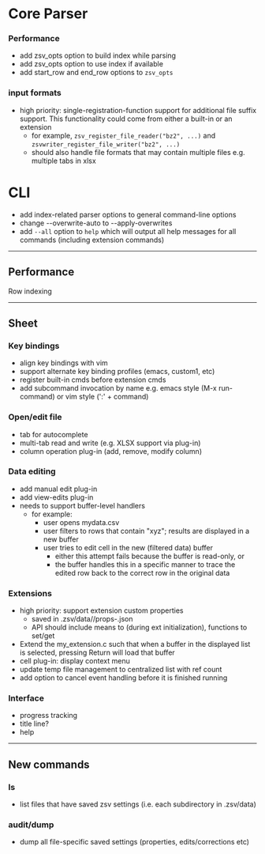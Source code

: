 # Core Parser

### Performance
- add zsv_opts option to build index while parsing
- add zsv_opts option to use index if available
- add start_row and end_row options to `zsv_opts`

### input formats
- high priority: single-registration-function support for additional file suffix support. This functionality could come from either a built-in or an extension
  - for example, `zsv_register_file_reader("bz2", ...)` and `zsvwriter_register_file_writer("bz2", ...)`
  - should also handle file formats that may contain multiple files e.g. multiple tabs in xlsx

# CLI
- add index-related parser options to general command-line options
- change --overwrite-auto to --apply-overwrites
- add `--all` option to `help` which will output all help messages for all commands (including extension commands)

---
## Performance

Row indexing

---

## Sheet

### Key bindings
- align key bindings with vim
- support alternate key binding profiles (emacs, custom1, etc)
- register built-in cmds before extension cmds
- add subcommand invocation by name e.g. emacs style (M-x run-command) or vim style (':' + command)

### Open/edit file
- tab for autocomplete
- multi-tab read and write (e.g. XLSX support via plug-in)
- column operation plug-in (add, remove, modify column)

### Data editing
- add manual edit plug-in
- add view-edits plug-in
- needs to support buffer-level handlers
  - for example:
    - user opens mydata.csv
    - user filters to rows that contain "xyz"; results are displayed in a new buffer
    - user tries to edit cell in the new (filtered data) buffer
      - either this attempt fails because the buffer is read-only, or
      - the buffer handles this in a specific manner to trace the edited row back to the correct row in the original data

### Extensions
- high priority: support extension custom properties
  - saved in .zsv/data/<fn>/props-<ext>.json
  - API should include means to (during ext initialization), functions to set/get
- Extend the my_extension.c such that when a buffer in the displayed list is selected, pressing Return will load that buffer
- cell plug-in: display context menu
- update temp file management to centralized list with ref count
- add option to cancel event handling before it is finished running

### Interface
- progress tracking
- title line?
- help

---

## New commands

### ls
- list files that have saved zsv settings (i.e. each subdirectory in .zsv/data)

### audit/dump
- dump all file-specific saved settings (properties, edits/corrections etc)
